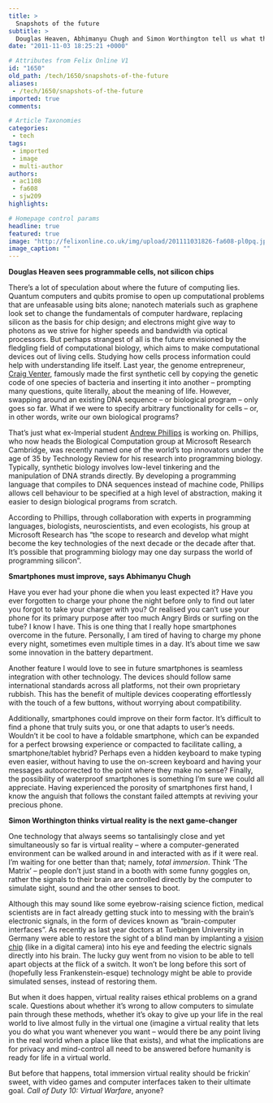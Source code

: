 ```yaml
---
title: >
  Snapshots of the future
subtitle: >
  Douglas Heaven, Abhimanyu Chugh and Simon Worthington tell us what they hope they'll see in the next 50 years.
date: "2011-11-03 18:25:21 +0000"

# Attributes from Felix Online V1
id: "1650"
old_path: /tech/1650/snapshots-of-the-future
aliases:
 - /tech/1650/snapshots-of-the-future
imported: true
comments:

# Article Taxonomies
categories:
 - tech
tags:
 - imported
 - image
 - multi-author
authors:
 - ac1108
 - fa608
 - sjw209
highlights:

# Homepage control params
headline: true
featured: true
image: "http://felixonline.co.uk/img/upload/201111031826-fa608-pl0pq.jpg"
image_caption: ""
---
```


__Douglas Heaven sees programmable cells, not silicon chips__

There’s a lot of speculation about where the future of computing lies. Quantum computers and qubits promise to open up computational problems that are unfeasable using bits alone; nanotech materials such as graphene look set to change the fundamentals of computer hardware, replacing silicon as the basis for chip design; and electrons might give way to photons as we strive for higher speeds and bandwidth via optical processors. But perhaps strangest of all is the future envisioned by the fledgling field of computational biology, which aims to make computational devices out of living cells.
 Studying how cells process information could help with understanding life itself. Last year, the genome entrepreneur, [Craig Venter](http://en.wikipedia.org/wiki/Craig_Venter), famously made the first synthetic cell by copying the genetic code of one species of bacteria and inserting it into another – prompting many questions, quite literally, about the meaning of life. However, swapping around an existing DNA sequence – or biological program – only goes so far. What if we were to specify arbitrary functionality for cells – or, in other words, write our own biological programs?

That’s just what ex-Imperial student [Andrew Phillips](http://research.microsoft.com/en-us/people/aphillip/) is working on. Phillips, who now heads the Biological Computation group at Microsoft Research Cambridge, was recently named one of the world’s top innovators under the age of 35 by Technology Review for his research into programming biology. Typically, synthetic biology involves low-level tinkering and the manipulation of DNA strands directly. By developing a programming language that compiles to DNA sequences instead of machine code, Phillips allows cell behaviour to be specified at a high level of abstraction, making it easier to design biological programs from scratch.

According to Phillips, through collaboration with experts in programming languages, biologists, neuroscientists, and even ecologists, his group at Microsoft Research has “the scope to research and develop what might become the key technologies of the next decade or the decade after that. It’s possible that programming biology may one day surpass the world of programming silicon”.

__Smartphones must improve, says Abhimanyu Chugh__

Have you ever had your phone die when you least expected it? Have you ever forgotten to charge your phone the night before only to find out later you forgot to take your charger with you? Or realised you can’t use your phone for its primary purpose after too much Angry Birds or surfing on the tube? I know I have. This is one thing that I really hope smartphones overcome in the future. Personally, I am tired of having to charge my phone every night, sometimes even multiple times in a day. It’s about time we saw some innovation in the battery department.

Another feature I would love to see in future smartphones is seamless integration with other technology. The devices should follow same international standards across all platforms, not their own proprietary rubbish. This has the benefit of multiple devices cooperating effortlessly with the touch of a few buttons, without worrying about compatibility.

Additionally, smartphones could improve on their form factor. It’s difficult to find a phone that truly suits you, or one that adapts to user’s needs. Wouldn’t it be cool to have a foldable smartphone, which can be expanded for a perfect browsing experience or compacted to facilitate calling, a smartphone/tablet hybrid? Perhaps even a hidden keyboard to make typing even easier, without having to use the on-screen keyboard and having your messages autocorrected to the point where they make no sense?
 Finally, the possibility of waterproof smartphones is something I’m sure we could all appreciate. Having experienced the porosity of smartphones first hand, I know the anguish that follows the constant failed attempts at reviving your precious phone.

__Simon Worthington thinks virtual reality is the next game-changer__

One technology that always seems so tantalisingly close and yet simultaneously so far is virtual reality – where a computer-generated environment can be walked around in and interacted with as if it were real. I’m waiting for one better than that; namely, _total immersion_. Think ‘The Matrix’ – people don’t just stand in a booth with some funny goggles on, rather the signals to their brain are controlled directly by the computer to simulate sight, sound and the other senses to boot.

Although this may sound like some eyebrow-raising science fiction, medical scientists are in fact already getting stuck into to messing with the brain’s electronic signals, in the form of devices known as “brain-computer interfaces”. As recently as last year doctors at Tuebingen University in Germany were able to restore the sight of a blind man by implanting a [vision chip](http://www.guardian.co.uk/science/2010/nov/03/vision-chip-sight-blind-man) (like in a digital camera) into his eye and feeding the electric signals directly into his brain. The lucky guy went from no vision to be able to tell apart objects at the flick of a switch. It won’t be long before this sort of (hopefully less Frankenstein-esque) technology might be able to provide simulated senses, instead of restoring them.

But when it does happen, virtual reality raises ethical problems on a grand scale. Questions about whether it’s wrong to allow computers to simulate pain through these methods, whether it’s okay to give up your life in the real world to live almost fully in the virtual one (imagine a virtual reality that lets you do what you want whenever you want – would there be any point living in the real world when a place like that exists), and what the implications are for privacy and mind-control all need to be answered before humanity is ready for life in a virtual world.

But before that happens, total immersion virtual reality should be frickin’ sweet, with video games and computer interfaces taken to their ultimate goal. _Call of Duty 10: Virtual Warfare_, anyone?
